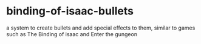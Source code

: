 # binding-of-isaac-bullets
 a system to create bullets and add special effects to them, similar to games such as The Binding of isaac and Enter the gungeon
